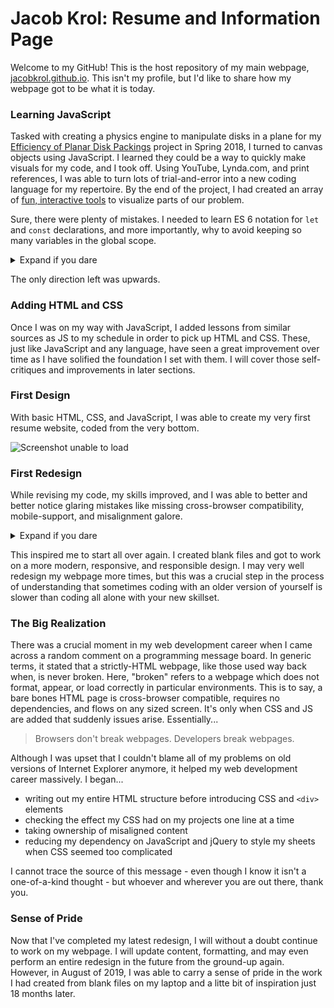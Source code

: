 # Jacob Krol: Resume and Information Page

Welcome to my GitHub! This is the host repository of my main webpage, [jacobkrol.github.io](https://jacobkrol.github.io/). This isn't my profile, but I'd like to share how my webpage got to be what it is today.

### Learning JavaScript

Tasked with creating a physics engine to manipulate disks in a plane for my [Efficiency of Planar Disk Packings](https://github.com/jacobkrol/Planar-Disk-Packing/) project in Spring 2018, I turned to canvas objects using JavaScript. I learned they could be a way to quickly make visuals for my code, and I took off. Using YouTube, Lynda.com, and print references, I was able to turn lots of trial-and-error into a new coding language for my repertoire. By the end of the project, I had created an array of [fun, interactive tools](https://github.com/jacobkrol/Planar-Disk-Packing/Spring%202018/JS%20Tools) to visualize parts of our problem.

Sure, there were plenty of mistakes. I needed to learn ES 6 notation for `let` and `const` declarations, and more importantly, why to avoid keeping so many variables in the global scope.

<details><summary>Expand if you dare</summary>

Actual copy-paste from the global scope of my `GPE for Data Collection 1.js` program...

```javascript
var circles = [];
var points = [];
var density;
var loops = 0;
var densityWait = 50;
var slider1, slider2;
var generating = false;
var radius;
var altRadius = 0;
var showCircles = true;
var overShow, clickingShow, overHide, clickingHide, overClear, clickingClear = false;
var overFix, overSettle, overNatural, overFreeze, overAll, overIntersect = false;
var overPendFreeze, overRelease, clickingRelease, pendFreeze = false;
var airSetting = "natural";
var updateSetting = "all";
var circleSize1 = 0; var circleSize2 = 0;
var numIntersections = 0;
var apxNumIntersections = 0;
var palette = new function() {
    this.width = 775;
    this.height = 775;
    this.area = this.width * this.height;
}
var t0, t1, time, sum;
var timerUpdate = 100;
var ticks;
var timeEstimate;

//MAKE ALL NEW BUTTONS HERE **************************
var buttons = []
```
</details>

The only direction left was upwards.

### Adding HTML and CSS

Once I was on my way with JavaScript, I added lessons from similar sources as JS to my schedule in order to pick up HTML and CSS. These, just like JavaScript and any language, have seen a great improvement over time as I have solified the foundation I set with them. I will cover those self-critiques and improvements in later sections.

### First Design

With basic HTML, CSS, and JavaScript, I was able to create my very first resume website, coded from the very bottom.

![Screenshot unable to load](https://github.com/jacobkrol/jacobkrol.github.io/non-webpage/first-design.png)

### First Redesign

While revising my code, my skills improved, and I was able to better and better notice glaring mistakes like missing cross-browser compatibility, mobile-support, and misalignment galore. 

<details><summary>Expand if you dare</summary>

```css
.content-indent {
    margin-left: 20px;
    margin-right: -20px;
}

/* ... */

#MCL-Description {
    margin: 0 -30px 0 30px;
}
```
</details>

This inspired me to start all over again. I created blank files and got to work on a more modern, responsive, and responsible design. I may very well redesign my webpage more times, but this was a crucial step in the process of understanding that sometimes coding with an older version of yourself is slower than coding all alone with your new skillset.

### The Big Realization

There was a crucial moment in my web development career when I came across a random comment on a programming message board. In generic terms, it stated that a strictly-HTML webpage, like those used way back when, is never broken. Here, "broken" refers to a webpage which does not format, appear, or load correctly in particular environments. This is to say, a bare bones HTML page is cross-browser compatible, requires no dependencies, and flows on any sized screen. It's only when CSS and JS are added that suddenly issues arise. Essentially...

> Browsers don't break webpages. Developers break webpages.

Although I was upset that I couldn't blame all of my problems on old versions of Internet Explorer anymore, it helped my web development career massively. I began...

- writing out my entire HTML structure before introducing CSS and `<div>` elements
- checking the effect my CSS had on my projects one line at a time
- taking ownership of misaligned content
- reducing my dependency on JavaScript and jQuery to style my sheets when CSS seemed too complicated

I cannot trace the source of this message - even though I know it isn't a one-of-a-kind thought - but whoever and wherever you are out there, thank you.

### Sense of Pride

Now that I've completed my latest redesign, I will without a doubt continue to work on my webpage. I will update content, formatting, and may even perform an entire redesign in the future from the ground-up again. However, in August of 2019, I was able to carry a sense of pride in the work I had created from blank files on my laptop and a litte bit of inspiration just 18 months later.
